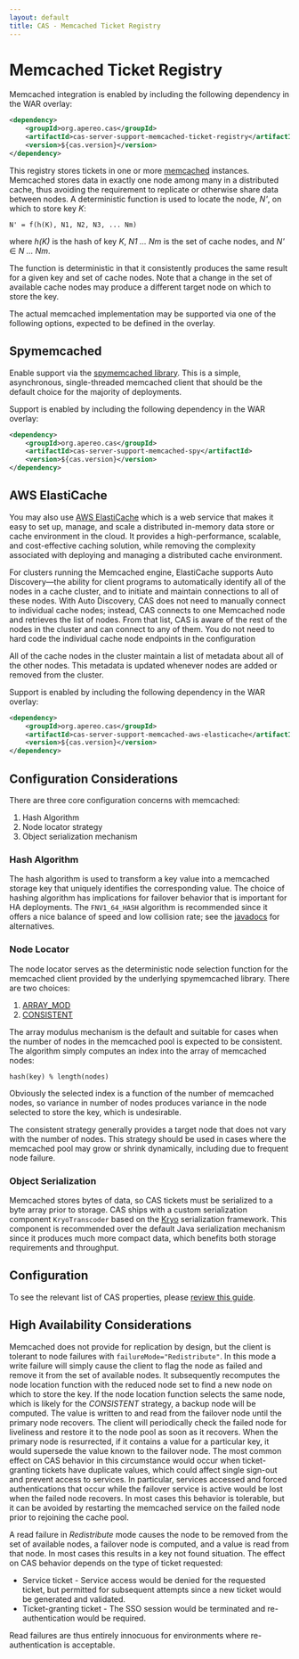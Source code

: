 ```yaml
---
layout: default
title: CAS - Memcached Ticket Registry
---
```


# Memcached Ticket Registry

Memcached integration is enabled by including the following dependency in the WAR overlay:

```xml
<dependency>
    <groupId>org.apereo.cas</groupId>
    <artifactId>cas-server-support-memcached-ticket-registry</artifactId>
    <version>${cas.version}</version>
</dependency>
```

This registry stores tickets in one or more [memcached](http://memcached.org/) instances. 
Memcached stores data in exactly one node among many in a distributed cache, thus avoiding the requirement to replicate
or otherwise share data between nodes. A deterministic function is used to locate the node, _N'_, on which to store
key _K_:

    N' = f(h(K), N1, N2, N3, ... Nm)

where _h(K)_ is the hash of key _K_, _N1 ... Nm_ is the set of cache nodes, and _N'_ ∈ _N ... Nm_.

The function is deterministic in that it consistently produces the same result for a given key and set of cache nodes.
Note that a change in the set of available cache nodes may produce a different target node on which to store the key.

The actual memcached implementation may be supported via one of the following options, expected to be defined in the overlay.

##  Spymemcached

Enable support via the [spymemcached library](https://code.google.com/p/spymemcached/). This is a simple, asynchronous, 
single-threaded memcached client that should be the default choice for the majority of deployments.

Support is enabled by including the following dependency in the WAR overlay:

```xml
<dependency>
    <groupId>org.apereo.cas</groupId>
    <artifactId>cas-server-support-memcached-spy</artifactId>
    <version>${cas.version}</version>
</dependency>
```

## AWS ElastiCache

You may also use [AWS ElastiCache](https://docs.aws.amazon.com/AmazonElastiCache/latest/UserGuide/AutoDiscovery.html) 
which is a web service that makes it easy to set up, manage, and scale a distributed in-memory 
data store or cache environment in the cloud. It provides a high-performance, scalable, and cost-effective caching 
solution, while removing the complexity associated with deploying and managing a distributed cache environment.

For clusters running the Memcached engine, ElastiCache supports Auto Discovery—the ability 
for client programs to automatically identify all of the nodes in a cache cluster, 
and to initiate and maintain connections to all of these nodes. With Auto Discovery, 
CAS does not need to manually connect to individual cache nodes; instead, CAS connects to one 
Memcached node and retrieves the list of nodes. From that list, CAS is aware of the rest 
of the nodes in the cluster and can connect to any of them. You do not need to hard 
code the individual cache node endpoints in the configuration

All of the cache nodes in the cluster maintain a list of metadata about all of the other nodes. 
This metadata is updated whenever nodes are added or removed from the cluster.

Support is enabled by including the following dependency in the WAR overlay:

```xml
<dependency>
    <groupId>org.apereo.cas</groupId>
    <artifactId>cas-server-support-memcached-aws-elasticache</artifactId>
    <version>${cas.version}</version>
</dependency>
```

## Configuration Considerations

There are three core configuration concerns with memcached:

1. Hash Algorithm
2. Node locator strategy
3. Object serialization mechanism

### Hash Algorithm

The hash algorithm is used to transform a key value into a memcached storage key that uniquely identifies the
corresponding value. The choice of hashing algorithm has implications for failover behavior that is important
for HA deployments. The `FNV1_64_HASH` algorithm is recommended since it offers a nice balance of speed and low
collision rate; see the [javadocs](https://github.com/couchbase/spymemcached/blob/2.8.1/src/main/java/net/spy/memcached/DefaultHashAlgorithm.java)
for alternatives.

### Node Locator

The node locator serves as the deterministic node selection function for the memcached client provided by the
underlying spymemcached library. There are two choices:

1. [ARRAY_MOD](https://github.com/couchbase/spymemcached/blob/2.8.1/src/main/java/net/spy/memcached/ArrayModNodeLocator.java)
2. [CONSISTENT](https://github.com/couchbase/spymemcached/blob/2.9.0/src/main/java/net/spy/memcached/KetamaNodeLocator.java)

The array modulus mechanism is the default and suitable for cases when the number of nodes in the memcached pool is
expected to be consistent. The algorithm simply computes an index into the array of memcached nodes:

    hash(key) % length(nodes)

Obviously the selected index is a function of the number of memcached nodes, so variance in number of nodes produces
variance in the node selected to store the key, which is undesirable.

The consistent strategy generally provides a target node that does not vary with the number of nodes. This strategy
should be used in cases where the memcached pool may grow or shrink dynamically, including due to frequent node
failure.


### Object Serialization

Memcached stores bytes of data, so CAS tickets must be serialized to a byte array prior to storage. CAS ships with
a custom serialization component `KryoTranscoder` based on the [Kryo](https://code.google.com/p/kryo/) serialization
framework. This component is recommended over the default Java serialization mechanism since it produces much more
compact data, which benefits both storage requirements and throughput.

## Configuration

To see the relevant list of CAS properties, please [review this guide](../configuration/Configuration-Properties.html#memcached-ticket-registry).

## High Availability Considerations

Memcached does not provide for replication by design, but the client is tolerant to node failures with
`failureMode="Redistribute"`. In this mode a write failure will simply cause the client to flag the node as failed
and remove it from the set of available nodes. It subsequently recomputes the node location function with the reduced
node set to find a new node on which to store the key. If the node location function selects the same node,
which is likely for the _CONSISTENT_ strategy, a backup node will be computed. The value is written to and read from
the failover node until the primary node recovers. The client will periodically check the failed node for liveliness
and restore it to the node pool as soon as it recovers. When the primary node is resurrected, if it contains a value
for a particular key, it would supersede the value known to the failover node. The most common effect on CAS behavior
in this circumstance would occur when ticket-granting tickets have duplicate values, which could affect single sign-out
and prevent access to services. In particular, services accessed and forced authentications that occur while the
failover service is active would be lost when the failed node recovers. In most cases this behavior is tolerable,
but it can be avoided by restarting the memcached service on the failed node prior to rejoining the cache pool.

A read failure in _Redistribute_ mode causes the node to be removed from the set of available nodes, a failover node
is computed, and a value is read from that node. In most cases this results in a key not found situation. The effect
on CAS behavior depends on the type of ticket requested:

* Service ticket - Service access would be denied for the requested ticket, but permitted for subsequent attempts since
a new ticket would be generated and validated.
* Ticket-granting ticket - The SSO session would be terminated and re-authentication would be required.

Read failures are thus entirely innocuous for environments where re-authentication is acceptable.
